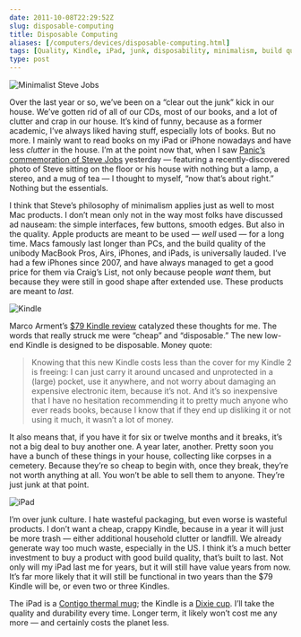 ```yaml
--- 
date: 2011-10-08T22:29:52Z
slug: disposable-computing
title: Disposable Computing
aliases: [/computers/devices/disposable-computing.html]
tags: [Quality, Kindle, iPad, junk, disposability, minimalism, build quality]
type: post
---
```


<p><img src="/2011/10/disposable-computing/steve_jobs_1982.jpg" alt="Minimalist Steve Jobs" class="center" /></p>

<p>Over the last year or so, we’ve been on a “clear out the junk” kick in our house. We’ve gotten rid of all of our CDs, most of our books, and a lot of clutter and crap in our house. It’s kind of funny, because as a former academic, I’ve always liked having stuff, especially lots of books. But no more. I mainly want to read books on my iPad or iPhone nowadays and have less <em>clutter</em> in the house. I’m at the point now that, when I saw <a href="http://www.panic.com/tribute/steve.html">Panic’s commemoration of Steve Jobs</a> yesterday — featuring a recently-discovered photo of Steve sitting on the floor or his house with nothing but a lamp, a stereo, and a mug of tea — I thought to myself, “now that’s about right.” Nothing but the essentials.</p>

<p>I think that Steve’s philosophy of minimalism applies just as well to most Mac products. I don’t mean only not in the way most folks have discussed ad nauseam: the simple interfaces, few buttons, smooth edges. But also in the quality. Apple products are meant to be used — <em>well</em> used — for a long time. Macs famously last longer than PCs, and the build quality of the unibody MacBook Pros, Airs, iPhones, and iPads, is universally lauded. I’ve had a few iPhones since 2007, and have always managed to get a good price for them via Craig’s List, not only because people <em>want</em> them, but because they were still in good shape after extended use. These products are meant to <em>last.</em></p>

<img src="/2011/10/disposable-computing/kindle.jpg" alt="Kindle" class="right" />

<p>Marco Arment’s <a href="http://www.marco.org/2011/10/07/review-79-kindle-with-ads-and-buttons">$79 Kindle review</a> catalyzed these thoughts for me. The words that really struck me were “cheap” and “disposable.” The new low-end Kindle is designed to be disposable. Money quote:</p>

<blockquote><p>Knowing that this new Kindle costs less than the cover for my Kindle 2 is freeing: I can just carry it around uncased and unprotected in a (large) pocket, use it anywhere, and not worry about damaging an expensive electronic item, because it’s not. And it’s so inexpensive that I have no hesitation recommending it to pretty much anyone who ever reads books, because I know that if they end up disliking it or not using it much, it wasn’t a lot of money.</p></blockquote>

<p>It also means that, if you have it for six or twelve months and it breaks, it’s not a big deal to buy another one. A year later, another. Pretty soon you have a bunch of these things in your house, collecting like corpses in a cemetery. Because they’re so cheap to begin with, once they break, they’re not worth anything at all. You won’t be able to sell them to anyone. They’re just junk at that point.</p>

<img src="/2011/10/disposable-computing/ipad.jpg" alt="iPad" class="left" />

<p>I’m over junk culture. I hate wasteful packaging, but even worse is wasteful products. I don’t want a cheap, crappy Kindle, because in a year it will just be more trash — either additional household clutter or landfill. We already generate way too much waste, especially in the US. I think it’s a much better investment to buy a product with good build quality, that’s built to last. Not only will my iPad last me for years, but it will still have value years from now. It’s far more likely that it will still be functional in two years than the $79 Kindle will be, or even two or three Kindles.</p>

<p>The iPad is a <a href="https://www.amazon.com/dp/B001RMGVU8/">Contigo thermal mug</a>; the Kindle is a <a href="http://www.dixie.com/prdct-cups.html">Dixie cup</a>. I’ll take the quality and durability every time. Longer term, it likely won’t cost me any more — and certainly costs the planet less.</p>
